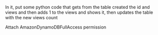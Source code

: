 In it, put some python code that gets from the table created the id and views and then adds 1 to the views and shows it, then updates the table with the new views count

Attach AmazonDynamoDBFullAccess permission
